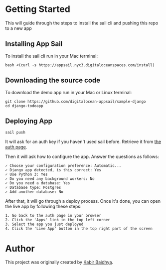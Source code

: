 # Getting Started

This will guide through the steps to install the sail cli and pushing this repo to a new app

## Installing App Sail

To install the sail cli run in your Mac terminal:

    bash <(curl -s https://appsail.nyc3.digitaloceanspaces.com/install)

## Downloading the source code

To download the demo app run in your Mac or Linux terminal:

	git clone https://github.com/digitalocean-appsail/sample-django
	cd django-todoapp

## Deploying App

    sail push

It will ask for an auth key if you haven't used sail before. Retrieve it from [the auth page](https://cloud.digitalocean.com/appsail/auth).

Then it will ask how to configure the app.
Answer the questions as follows:

    ✓ Choose your configuration preference: Automatic...
    ✓ Django app detected, is this correct: Yes
    ✓ Use Python 3: Yes
    ✓ Do you need any background workers: No
    ✓ Do you need a database: Yes
    ✓ Database type: Postgres
    ✓ Add another database: No

After that, it will go through a deploy process. Once it's done, you can open the live app by following these steps:

	1. Go back to the auth page in your browser
	2. Click the 'Apps' link in the top left corner
	3. Select the app you just deployed
	4. Click the 'Live App' button in the top right part of the screen

# Author
This project was originally created by [Kabir Baidhya](https://github.com/kabirbaidhya/django-todoapp).
